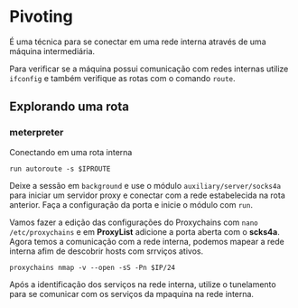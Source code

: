 # Pivoting  
É uma técnica para se conectar em uma rede interna através de uma máquina intermediária.

Para verificar se a máquina possui comunicação com redes internas utilize `ifconfig` e também verifique as rotas com o comando `route`. 

## Explorando uma rota

### meterpreter  

Conectando em uma rota interna
```
run autoroute -s $IPROUTE
```  

Deixe a sessão em `background` e use o módulo `auxiliary/server/socks4a` para iniciar um servidor proxy e conectar com a rede estabelecida na rota anterior. Faça a configuração da porta e inicie o módulo com `run`.  

Vamos fazer a edição das configurações do Proxychains com `nano /etc/proxychains` e em **ProxyList** adicione a porta aberta com o **scks4a**.  
Agora temos a comunicação com a rede interna, podemos mapear a rede interna afim de descobrir hosts com srrviços ativos.  
```
proxychains nmap -v --open -sS -Pn $IP/24
```  

Após a identificação dos serviços na rede interna, utilize o tunelamento para se comunicar com os serviços da mpaquina na rede interna.  

